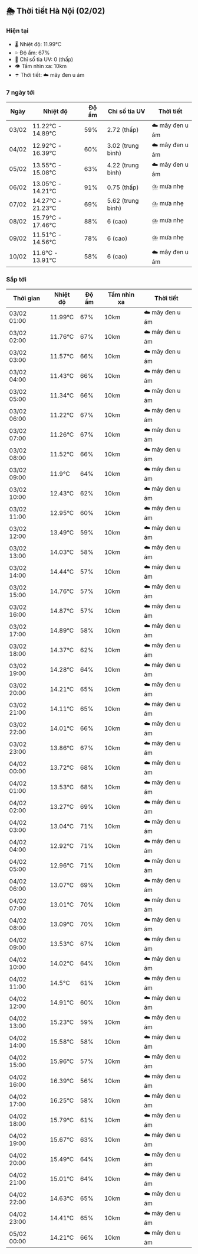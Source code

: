 ## 🌦️ Thời tiết Hà Nội (02/02)

### Hiện tại

- 🌡️ Nhiệt độ: 11.99℃
- 💦 Độ ẩm: 67%
- 🌟 Chỉ số tia UV: 0 (thấp)
- 👁️ Tầm nhìn xa: 10km
- ☂️ Thời tiết: ☁️ mây đen u ám

### 7 ngày tới

| Ngày | Nhiệt độ | Độ ẩm | Chỉ số tia UV | Thời tiết |
| --- | --- | --- | --- | --- |
| 03/02 | 11.22℃ - 14.89℃ | 59% | 2.72 (thấp) | ☁️ mây đen u ám |
| 04/02 | 12.92℃ - 16.39℃ | 60% | 3.02 (trung bình) | ☁️ mây đen u ám |
| 05/02 | 13.55℃ - 15.08℃ | 63% | 4.22 (trung bình) | ☁️ mây đen u ám |
| 06/02 | 13.05℃ - 14.21℃ | 91% | 0.75 (thấp) | ⛈️ mưa nhẹ |
| 07/02 | 14.27℃ - 21.23℃ | 69% | 5.62 (trung bình) | ⛈️ mưa nhẹ |
| 08/02 | 15.79℃ - 17.46℃ | 88% | 6 (cao) | ⛈️ mưa nhẹ |
| 09/02 | 11.51℃ - 14.56℃ | 78% | 6 (cao) | ⛈️ mưa nhẹ |
| 10/02 | 11.6℃ - 13.91℃ | 58% | 6 (cao) | ☁️ mây đen u ám |

### Sắp tới

| Thời gian | Nhiệt độ | Độ ẩm | Tầm nhìn xa | Thời tiết |
| --- | --- | --- | --- | --- |
| 03/02 01:00 | 11.99℃ | 67% | 10km | ☁️ mây đen u ám |
| 03/02 02:00 | 11.76℃ | 67% | 10km | ☁️ mây đen u ám |
| 03/02 03:00 | 11.57℃ | 66% | 10km | ☁️ mây đen u ám |
| 03/02 04:00 | 11.43℃ | 66% | 10km | ☁️ mây đen u ám |
| 03/02 05:00 | 11.34℃ | 66% | 10km | ☁️ mây đen u ám |
| 03/02 06:00 | 11.22℃ | 67% | 10km | ☁️ mây đen u ám |
| 03/02 07:00 | 11.26℃ | 67% | 10km | ☁️ mây đen u ám |
| 03/02 08:00 | 11.52℃ | 66% | 10km | ☁️ mây đen u ám |
| 03/02 09:00 | 11.9℃ | 64% | 10km | ☁️ mây đen u ám |
| 03/02 10:00 | 12.43℃ | 62% | 10km | ☁️ mây đen u ám |
| 03/02 11:00 | 12.95℃ | 60% | 10km | ☁️ mây đen u ám |
| 03/02 12:00 | 13.49℃ | 59% | 10km | ☁️ mây đen u ám |
| 03/02 13:00 | 14.03℃ | 58% | 10km | ☁️ mây đen u ám |
| 03/02 14:00 | 14.44℃ | 57% | 10km | ☁️ mây đen u ám |
| 03/02 15:00 | 14.76℃ | 57% | 10km | ☁️ mây đen u ám |
| 03/02 16:00 | 14.87℃ | 57% | 10km | ☁️ mây đen u ám |
| 03/02 17:00 | 14.89℃ | 58% | 10km | ☁️ mây đen u ám |
| 03/02 18:00 | 14.37℃ | 62% | 10km | ☁️ mây đen u ám |
| 03/02 19:00 | 14.28℃ | 64% | 10km | ☁️ mây đen u ám |
| 03/02 20:00 | 14.21℃ | 65% | 10km | ☁️ mây đen u ám |
| 03/02 21:00 | 14.11℃ | 65% | 10km | ☁️ mây đen u ám |
| 03/02 22:00 | 14.01℃ | 66% | 10km | ☁️ mây đen u ám |
| 03/02 23:00 | 13.86℃ | 67% | 10km | ☁️ mây đen u ám |
| 04/02 00:00 | 13.72℃ | 68% | 10km | ☁️ mây đen u ám |
| 04/02 01:00 | 13.53℃ | 68% | 10km | ☁️ mây đen u ám |
| 04/02 02:00 | 13.27℃ | 69% | 10km | ☁️ mây đen u ám |
| 04/02 03:00 | 13.04℃ | 71% | 10km | ☁️ mây đen u ám |
| 04/02 04:00 | 12.92℃ | 71% | 10km | ☁️ mây đen u ám |
| 04/02 05:00 | 12.96℃ | 71% | 10km | ☁️ mây đen u ám |
| 04/02 06:00 | 13.07℃ | 69% | 10km | ☁️ mây đen u ám |
| 04/02 07:00 | 13.01℃ | 70% | 10km | ☁️ mây đen u ám |
| 04/02 08:00 | 13.09℃ | 70% | 10km | ☁️ mây đen u ám |
| 04/02 09:00 | 13.53℃ | 67% | 10km | ☁️ mây đen u ám |
| 04/02 10:00 | 14.02℃ | 64% | 10km | ☁️ mây đen u ám |
| 04/02 11:00 | 14.5℃ | 61% | 10km | ☁️ mây đen u ám |
| 04/02 12:00 | 14.91℃ | 60% | 10km | ☁️ mây đen u ám |
| 04/02 13:00 | 15.23℃ | 59% | 10km | ☁️ mây đen u ám |
| 04/02 14:00 | 15.58℃ | 58% | 10km | ☁️ mây đen u ám |
| 04/02 15:00 | 15.96℃ | 57% | 10km | ☁️ mây đen u ám |
| 04/02 16:00 | 16.39℃ | 56% | 10km | ☁️ mây đen u ám |
| 04/02 17:00 | 16.25℃ | 58% | 10km | ☁️ mây đen u ám |
| 04/02 18:00 | 15.79℃ | 61% | 10km | ☁️ mây đen u ám |
| 04/02 19:00 | 15.67℃ | 63% | 10km | ☁️ mây đen u ám |
| 04/02 20:00 | 15.49℃ | 64% | 10km | ☁️ mây đen u ám |
| 04/02 21:00 | 15.01℃ | 64% | 10km | ☁️ mây đen u ám |
| 04/02 22:00 | 14.63℃ | 65% | 10km | ☁️ mây đen u ám |
| 04/02 23:00 | 14.41℃ | 65% | 10km | ☁️ mây đen u ám |
| 05/02 00:00 | 14.21℃ | 66% | 10km | ☁️ mây đen u ám |
